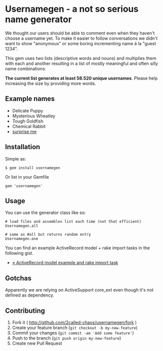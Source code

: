 # Usernamegen - a not so serious name generator

We thought our users should be able to comment even when they haven't choose a username yet.
To make it easier to follow conversations we didn't want to show "anonymous" or some boring incrementing name á la "guest 1234".

This gem uses two lists (descriptive words and nouns) and multiplies them with each and another resulting in a list of mostly meaningful and often silly name combinations.

**The current list generates at least 58.520 unique usernames**. Please help increasing the size by providing more words.

## Example names

  * Delicate Puppy
  * Mysterious Wheatley
  * Tough Goldfish
  * Chemical Rabbit
  * [surprise me](https://de.gamesplanet.com/namegen)

## Installation

Simple as:

    $ gem install usernamegen

Or list in your Gemfile

    gem 'usernamegen'

## Usage

You can use the generator class like so:

    # load files and assembles list each time (not that efficient)
    Usernamegen.all

    # same as #all but returns random entry
    Usernamegen.one


You can find an example ActiveRecord model + rake import tasks in the following gist.

  * [» ActiveRecord model example and rake import task](https://gist.github.com/2called-chaos/46705324d913e4f9cc6b)

## Gotchas

Apparently we are relying on ActiveSupport core_ext even though it's not defined as dependency.

## Contributing

1. Fork it ( http://github.com/2called-chaos/usernamegen/fork )
2. Create your feature branch (`git checkout -b my-new-feature`)
3. Commit your changes (`git commit -am 'Add some feature'`)
4. Push to the branch (`git push origin my-new-feature`)
5. Create new Pull Request
